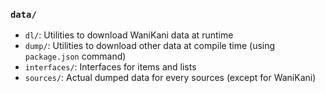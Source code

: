 ### ```data/```

- ```dl/```: Utilities to download WaniKani data at runtime
- ```dump/```: Utilities to download other data at compile time (using ```package.json``` command)
- ```interfaces/```: Interfaces for items and lists
- ```sources/```: Actual dumped data for every sources (except for WaniKani)
